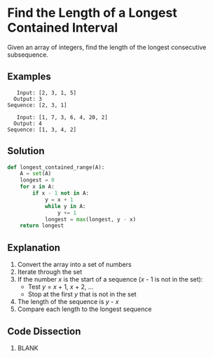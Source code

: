 # Find the Length of a Longest Contained Interval
Given an array of integers, find the length of the longest consecutive subsequence.

## Examples
```
   Input: [2, 3, 1, 5]
  Output: 3
Sequence: [2, 3, 1]

   Input: [1, 7, 3, 6, 4, 20, 2]
  Output: 4
Sequence: [1, 3, 4, 2]
```

## Solution
```python
def longest_contained_range(A):
    A = set(A)
    longest = 0
    for x in A:
        if x - 1 not in A:
            y = x + 1
            while y in A:
                y += 1
            longest = max(longest, y - x)
    return longest
```

## Explanation
1. Convert the array into a set of numbers
2. Iterate through the set
3. If the number _x_ is the start of a sequence (_x_ - 1 is not in the set):
    * Test _y_ = _x_ + 1, _x_ + 2, ...
    * Stop at the first _y_ that is not in the set
4. The length of the sequence is _y_ - _x_
5. Compare each length to the longest sequence

## Code Dissection
1. BLANK